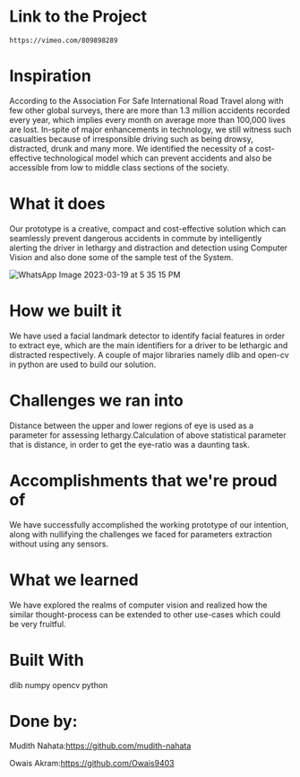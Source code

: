 # Link to the Project 
    https://vimeo.com/809898289
# Inspiration
 According to the Association For Safe International Road Travel along with few other global surveys, there are more than 1.3 million accidents recorded every year, which implies every month on average more than 100,000 lives are lost. In-spite of major enhancements in technology, we still witness such casualties because of irresponsible driving such as being drowsy, distracted, drunk and many more. We identified the necessity of a cost-effective technological model which can prevent accidents and also be accessible from low to middle class sections of the society.
# What it does
  Our prototype is a creative, compact and cost-effective solution which can seamlessly prevent dangerous accidents in commute by intelligently alerting the driver in     lethargy and distraction and detection  using Computer Vision and also done some of the sample test of the System.
     
   ![WhatsApp Image 2023-03-19 at 5 35 15 PM](https://user-images.githubusercontent.com/96544398/226174207-0b7f96ad-46ab-4c1b-b454-572b3fcd6898.jpeg)

           
# How we built it
We have used a facial landmark detector to identify facial features in order to extract eye, which are the main identifiers for a driver to be lethargic and distracted respectively. A couple of major libraries namely dlib and open-cv in python are used to build our solution.
# Challenges we ran into
Distance between the upper and lower regions of eye is used as a parameter for assessing lethargy.Calculation of above statistical parameter that is distance, in order to get the eye-ratio  was a daunting task.
# Accomplishments that we're proud of
We have successfully accomplished the working prototype of our intention, along with nullifying the challenges we faced for parameters extraction without using any sensors.
# What we learned
We have explored the realms of computer vision and realized how the similar thought-process can be extended to other use-cases which could be very fruitful.
# Built With
 dlib numpy  opencv  python
# Done by:
Mudith Nahata:https://github.com/mudith-nahata

Owais Akram:https://github.com/Owais9403
